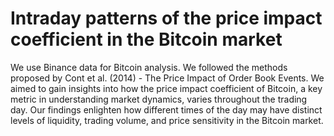 # Intraday patterns of the price impact coefficient in the Bitcoin market
We use Binance data for Bitcoin analysis. We followed the methods proposed by Cont et al. (2014) - The Price Impact of Order Book Events. We aimed to gain insights into how the price impact coefficient of Bitcoin, a key metric in understanding market dynamics, varies throughout the trading day. Our findings enlighten how different times of the day may have distinct levels of liquidity, trading volume, and price sensitivity in the Bitcoin market.
